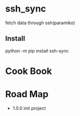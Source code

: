 # ssh_sync
fetch data through ssh(paramiko)

## Install
python -m pip install ssh-sync

# Cook Book

# Road Map
- 1.0.0 init project
